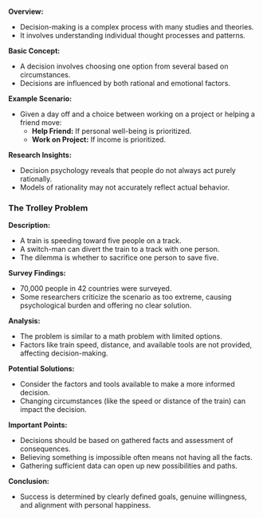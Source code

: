 **Overview:**
- Decision-making is a complex process with many studies and theories.
- It involves understanding individual thought processes and patterns.

**Basic Concept:**
- A decision involves choosing one option from several based on circumstances.
- Decisions are influenced by both rational and emotional factors.

**Example Scenario:**
- Given a day off and a choice between working on a project or helping a friend move:
    - **Help Friend:** If personal well-being is prioritized.
    - **Work on Project:** If income is prioritized.

**Research Insights:**
- Decision psychology reveals that people do not always act purely rationally.
- Models of rationality may not accurately reflect actual behavior.

### The Trolley Problem
**Description:**
- A train is speeding toward five people on a track.
- A switch-man can divert the train to a track with one person.
- The dilemma is whether to sacrifice one person to save five.

**Survey Findings:**
- 70,000 people in 42 countries were surveyed.
- Some researchers criticize the scenario as too extreme, causing psychological burden and offering no clear solution.

**Analysis:**
- The problem is similar to a math problem with limited options.
- Factors like train speed, distance, and available tools are not provided, affecting decision-making.

**Potential Solutions:**
- Consider the factors and tools available to make a more informed decision.
- Changing circumstances (like the speed or distance of the train) can impact the decision.

**Important Points:**
- Decisions should be based on gathered facts and assessment of consequences.
- Believing something is impossible often means not having all the facts.
- Gathering sufficient data can open up new possibilities and paths.

**Conclusion:**
- Success is determined by clearly defined goals, genuine willingness, and alignment with personal happiness.
